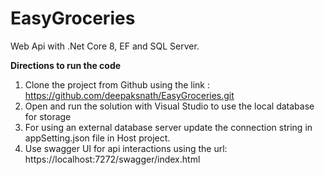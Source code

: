 # EasyGroceries
Web Api with .Net Core 8, EF and SQL Server.

**Directions to run the code**
1. Clone the project from Github using the link : https://github.com/deepaksnath/EasyGroceries.git
2. Open and run the solution with Visual Studio to use the local database for storage
3. For using an external database server update the connection string in appSetting.json file in Host project.
4. Use swagger UI for api interactions using the url: https://localhost:7272/swagger/index.html

